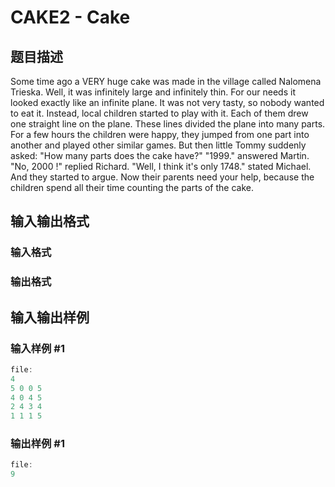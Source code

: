 # CAKE2 - Cake

## 题目描述

Some time ago a VERY huge cake was made in the village called Nalomena Trieska. Well, it was infinitely large and infinitely thin. For our needs it looked exactly like an infinite plane. It was not very tasty, so nobody wanted to eat it. Instead, local children started to play with it. Each of them drew one straight line on the plane. These lines divided the plane into many parts. For a few hours the children were happy, they jumped from one part into another and played other similar games. But then little Tommy suddenly asked: "How many parts does the cake have?" "1999." answered Martin. "No, 2000 !" replied Richard. "Well, I think it's only 1748." stated Michael. And they started to argue. Now their parents need your help, because the children spend all their time counting the parts of the cake.

## 输入输出格式

### 输入格式

### 输出格式

## 输入输出样例

### 输入样例 #1

```cpp
file:
4
5 0 0 5
4 0 4 5
2 4 3 4
1 1 1 5
```


### 输出样例 #1

```cpp
file:
9
```


